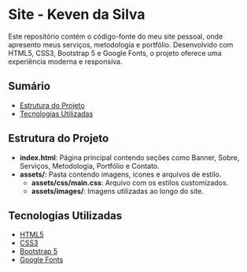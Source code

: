 # Site - Keven da Silva

Este repositório contém o código-fonte do meu site pessoal, onde apresento meus serviços, metodologia e portfólio. Desenvolvido com HTML5, CSS3, Bootstrap 5 e Google Fonts, o projeto oferece uma experiência moderna e responsiva.

## Sumário

- [Estrutura do Projeto](#estrutura-do-projeto)
- [Tecnologias Utilizadas](#tecnologias-utilizadas)

## Estrutura do Projeto

- **index.html**: Página principal contendo seções como Banner, Sobre, Serviços, Metodologia, Portfólio e Contato.
- **assets/**: Pasta contendo imagens, ícones e arquivos de estilo.
  - **assets/css/main.css**: Arquivo com os estilos customizados.
  - **assets/images/**: Imagens utilizadas ao longo do site.

## Tecnologias Utilizadas

- [HTML5](https://developer.mozilla.org/pt-BR/docs/Web/HTML)
- [CSS3](https://developer.mozilla.org/pt-BR/docs/Web/CSS)
- [Bootstrap 5](https://getbootstrap.com/)
- [Google Fonts](https://fonts.google.com/)
